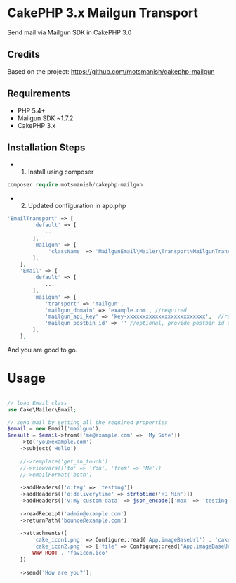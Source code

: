# CakePHP 3.x Mailgun Transport

Send mail via Mailgun SDK in CakePHP 3.0

## Credits
Based on the project: https://github.com/motsmanish/cakephp-mailgun
## Requirements

* PHP 5.4+
* Mailgun SDK ~1.7.2
* CakePHP 3.x

## Installation Steps

* 1) Install using composer 

```PHP
composer require motsmanish/cakephp-mailgun
```

* 2) Updated configuration in app.php

```php
'EmailTransport' => [
		'default' => [
			...
		],
		'mailgun' => [
			 'className' => 'MailgunEmail\Mailer\Transport\MailgunTransport'
		],
	],
	'Email' => [
		'default' => [
			...
		],
		'mailgun' => [
			'transport' => 'mailgun',
			'mailgun_domain' => 'example.com', //required
			'mailgun_api_key' => 'key-xxxxxxxxxxxxxxxxxxxxxxxxx',  //required
			'mailgun_postbin_id' => '' //optional, provide postbin id only when you want to debug messages on http://bin.mailgun.net/ instead of actually sending
		],
	],
```

And you are good to go.

# Usage

```php

// load Email class
use Cake\Mailer\Email;

// send mail by setting all the required properties 
$email = new Email('mailgun');
$result = $email->from(['me@example.com' => 'My Site'])
	->to('you@example.com')
	->subject('Hello')
	
	//->template('get_in_touch')
	//->viewVars(['to' => 'You', 'from' => 'Me'])
	//->emailFormat('both')
	
	->addHeaders(['o:tag' => 'testing'])
	->addHeaders(['o:deliverytime' => strtotime('+1 Min')])
	->addHeaders(['v:my-custom-data' => json_encode(['max' => 'testing'])])
	
	->readReceipt('admin@example.com')
	->returnPath('bounce@example.com')
	
	->attachments([
		'cake_icon1.png' => Configure::read('App.imageBaseUrl') . 'cake.icon.png',
		'cake_icon2.png' => ['file' => Configure::read('App.imageBaseUrl') . 'cake.icon.png'],
		WWW_ROOT . 'favicon.ico'
	])
	
	->send('How are you?');

```

